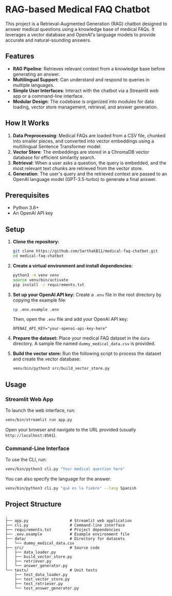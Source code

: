 # RAG-based Medical FAQ Chatbot

This project is a Retrieval-Augmented Generation (RAG) chatbot designed to answer medical questions using a knowledge base of medical FAQs. It leverages a vector database and OpenAI's language models to provide accurate and natural-sounding answers.

## Features

- **RAG Pipeline**: Retrieves relevant context from a knowledge base before generating an answer.
- **Multilingual Support**: Can understand and respond to queries in multiple languages.
- **Simple User Interfaces**: Interact with the chatbot via a Streamlit web app or a command-line interface.
- **Modular Design**: The codebase is organized into modules for data loading, vector store management, retrieval, and answer generation.

## How It Works

1.  **Data Preprocessing**: Medical FAQs are loaded from a CSV file, chunked into smaller pieces, and converted into vector embeddings using a multilingual Sentence Transformer model.
2.  **Vector Store**: The embeddings are stored in a ChromaDB vector database for efficient similarity search.
3.  **Retrieval**: When a user asks a question, the query is embedded, and the most relevant text chunks are retrieved from the vector store.
4.  **Generation**: The user's query and the retrieved context are passed to an OpenAI language model (GPT-3.5-turbo) to generate a final answer.

## Prerequisites

- Python 3.8+
- An OpenAI API key

## Setup

1.  **Clone the repository:**
    ```bash
    git clone https://github.com/SarthakB11/medical-faq-chatbot.git
    cd medical-faq-chatbot
    ```

2.  **Create a virtual environment and install dependencies:**
    ```bash
    python3 -m venv venv
    source venv/bin/activate
    pip install -r requirements.txt
    ```

3.  **Set up your OpenAI API key:**
    Create a `.env` file in the root directory by copying the example file:
    ```bash
    cp .env.example .env
    ```
    Then, open the `.env` file and add your OpenAI API key:
    ```
    OPENAI_API_KEY="your-openai-api-key-here"
    ```

4.  **Prepare the dataset:**
    Place your medical FAQ dataset in the `data` directory. A sample file named `dummy_medical_data.csv` is provided.

5.  **Build the vector store:**
    Run the following script to process the dataset and create the vector database:
    ```bash
    venv/bin/python3 src/build_vector_store.py
    ```

## Usage

### Streamlit Web App

To launch the web interface, run:
```bash
venv/bin/streamlit run app.py
```
Open your browser and navigate to the URL provided (usually `http://localhost:8501`).

### Command-Line Interface

To use the CLI, run:
```bash
venv/bin/python3 cli.py "Your medical question here"
```
You can also specify the language for the answer:
```bash
venv/bin/python3 cli.py "qué es la fiebre" --lang Spanish
```

## Project Structure

```
.
├── app.py                  # Streamlit web application
├── cli.py                  # Command-line interface
├── requirements.txt        # Project dependencies
├── .env.example            # Example environment file
├── data/                   # Directory for datasets
│   └── dummy_medical_data.csv
├── src/                    # Source code
│   ├── data_loader.py
│   ├── build_vector_store.py
│   ├── retriever.py
│   └── answer_generator.py
└── tests/                  # Unit tests
    ├── test_data_loader.py
    ├── test_vector_store.py
    ├── test_retriever.py
    └── test_answer_generator.py
```
